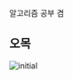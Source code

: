 알고리즘 공부 겸


## 오목


![initial](https://user-images.githubusercontent.com/97094633/162252537-81870db1-b59e-4d47-a722-73991f185230.png)


